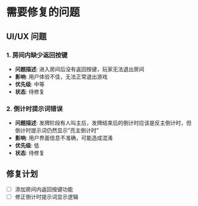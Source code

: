 # 需要修复的问题

## UI/UX 问题

### 1. 房间内缺少返回按键
- **问题描述**: 进入房间后没有返回按键，玩家无法退出房间
- **影响**: 用户体验不佳，无法正常退出游戏
- **优先级**: 中等
- **状态**: 待修复

### 2. 倒计时提示词错误
- **问题描述**: 发牌阶段有人叫主后，发牌结束后的倒计时应该是反主倒计时，但倒计时提示词仍然显示"亮主倒计时"
- **影响**: 用户界面信息不准确，可能造成混淆
- **优先级**: 低
- **状态**: 待修复

## 修复计划
- [ ] 添加房间内返回按键功能
- [ ] 修正倒计时提示词显示逻辑
